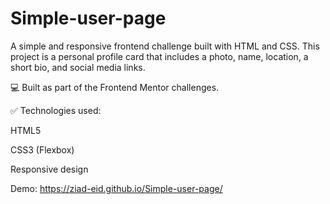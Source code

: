 # Simple-user-page

A simple and responsive frontend challenge built with HTML and CSS.
This project is a personal profile card that includes a photo, name, location, a short bio, and social media links.

💻 Built as part of the Frontend Mentor challenges.

✅ Technologies used:

HTML5

CSS3 (Flexbox)

Responsive design

Demo:
 https://ziad-eid.github.io/Simple-user-page/
